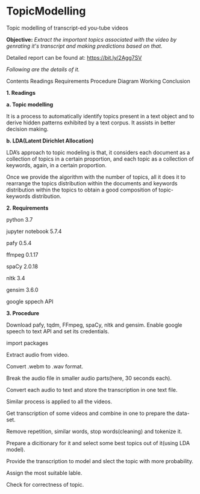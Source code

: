 # TopicModelling
Topic modelling of transcript-ed you-tube videos

**Objective:** *Extract the important topics associated with the video by genrating it's transcript and making predictions based on that.*

Detailed report can be found at: https://bit.ly/2Agg7SV

*Following are the details of it.*

Contents
Readings
Requirements
Procedure
Diagram
Working
Conclusion

**1. Readings**

**a. Topic modelling**

It is a process to automatically identify topics present in a text object and to derive hidden patterns exhibited by a text corpus. It assists in better decision making.

**b. LDA(Latent Dirichlet Allocation)**

LDA’s approach to topic modeling is that, it considers each document as a collection of topics in a certain proportion, and each topic as a collection of keywords, again, in a certain proportion.

Once we provide the algorithm with the number of topics, all it does it to rearrange the topics distribution within the documents and keywords distribution within the topics to obtain a good composition of topic-keywords distribution.

**2. Requirements**

python 3.7

jupyter notebook 5.7.4

pafy 0.5.4

ffmpeg 0.1.17

spaCy 2.0.18

nltk 3.4

gensim 3.6.0

google sppech API

**3. Procedure**

Download pafy, tqdm, FFmpeg, spaCy, nltk and gensim. Enable google speech to text API and set its credentials.

import packages

Extract audio from video.

Convert .webm to .wav format.

Break the audio file in smaller audio parts(here, 30 seconds each).

Convert each audio to text and store the transcription in one text file.

Similar process is applied to all the videos.

Get transcription of some videos and combine in one to prepare the data-set.

Remove repetition, similar words, stop words(cleaning) and tokenize it.

Prepare a dicitionary for it and select some best topics out of it(using LDA model).

Provide the transcription to model and slect the topic with more probability.

Assign the most suitable lable.

Check for correctness of topic.
